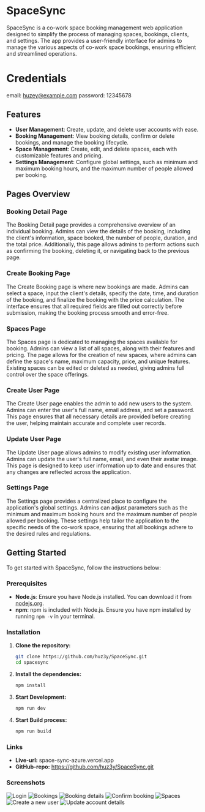 # SpaceSync

SpaceSync is a co-work space booking management web application designed to simplify the process of managing spaces, bookings, clients, and settings. The app provides a user-friendly interface for admins to manage the various aspects of co-work space bookings, ensuring efficient and streamlined operations.

# Credentials

email: huzey@example.com
password: 12345678

## Features

- **User Management**: Create, update, and delete user accounts with ease.
- **Booking Management**: View booking details, confirm or delete bookings, and manage the booking lifecycle.
- **Space Management**: Create, edit, and delete spaces, each with customizable features and pricing.
- **Settings Management**: Configure global settings, such as minimum and maximum booking hours, and the maximum number of people allowed per booking.

## Pages Overview

### Booking Detail Page

The Booking Detail page provides a comprehensive overview of an individual booking. Admins can view the details of the booking, including the client's information, space booked, the number of people, duration, and the total price. Additionally, this page allows admins to perform actions such as confirming the booking, deleting it, or navigating back to the previous page.

### Create Booking Page

The Create Booking page is where new bookings are made. Admins can select a space, input the client's details, specify the date, time, and duration of the booking, and finalize the booking with the price calculation. The interface ensures that all required fields are filled out correctly before submission, making the booking process smooth and error-free.

### Spaces Page

The Spaces page is dedicated to managing the spaces available for booking. Admins can view a list of all spaces, along with their features and pricing. The page allows for the creation of new spaces, where admins can define the space's name, maximum capacity, price, and unique features. Existing spaces can be edited or deleted as needed, giving admins full control over the space offerings.

### Create User Page

The Create User page enables the admin to add new users to the system. Admins can enter the user's full name, email address, and set a password. This page ensures that all necessary details are provided before creating the user, helping maintain accurate and complete user records.

### Update User Page

The Update User page allows admins to modify existing user information. Admins can update the user's full name, email, and even their avatar image. This page is designed to keep user information up to date and ensures that any changes are reflected across the application.

### Settings Page

The Settings page provides a centralized place to configure the application's global settings. Admins can adjust parameters such as the minimum and maximum booking hours and the maximum number of people allowed per booking. These settings help tailor the application to the specific needs of the co-work space, ensuring that all bookings adhere to the desired rules and regulations.

## Getting Started

To get started with SpaceSync, follow the instructions below:

### Prerequisites

- **Node.js**: Ensure you have Node.js installed. You can download it from [nodejs.org](https://nodejs.org/).
- **npm**: npm is included with Node.js. Ensure you have npm installed by running `npm -v` in your terminal.

### Installation

1. **Clone the repository:**

   ```bash
   git clone https://github.com/huz3y/SpaceSync.git
   cd spacesync
   ```

2. **Install the dependencies:**
   ```bash
   npm install
   ```
3. **Start Development:**

   ```bash
   npm run dev
   ```

4. **Start Build process:**
   ```bash
   npm run build
   ```

### Links

- **Live-url:** space-sync-azure.vercel.app
- **GitHub-repo:** https://github.com/huz3y/SpaceSync.git

### Screenshots

![Login](./screenshots/screenshot1.png)
![Bookings](./screenshots/screenshot2.png)
![Booking details](./screenshots/screenshot3.png)
![Confirm booking](./screenshots/screenshot4.png)
![Spaces](./screenshots/screenshot5.png)
![Create a new user](./screenshots/screenshot6.png)
![Update account details](./screenshots/screenshot7.png)
